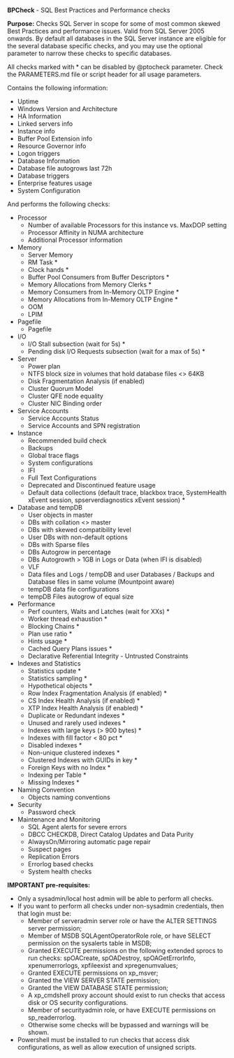 **BPCheck** - SQL Best Practices and Performance checks

**Purpose:** Checks SQL Server in scope for some of most common skewed Best Practices and performance issues. Valid from SQL Server 2005 onwards. By default all databases in the SQL Server instance are eligible for the several database specific checks, and you may use the optional parameter to narrow these checks to specific databases.

All checks marked with * can be disabled by @ptocheck parameter. Check the PARAMETERS.md file or script header for all usage parameters.

Contains the following information:
- Uptime
- Windows Version and Architecture
- HA Information
- Linked servers info
- Instance info
- Buffer Pool Extension info
- Resource Governor info
- Logon triggers
- Database Information
- Database file autogrows last 72h
- Database triggers
- Enterprise features usage
- System Configuration

And performs the following checks:
- Processor
  - Number of available Processors for this instance vs. MaxDOP setting
  - Processor Affinity in NUMA architecture
  - Additional Processor information
- Memory
  - Server Memory
  - RM Task *
  - Clock hands *
  - Buffer Pool Consumers from Buffer Descriptors *
  - Memory Allocations from Memory Clerks *
  - Memory Consumers from In-Memory OLTP Engine *
  - Memory Allocations from In-Memory OLTP Engine *
  - OOM
  - LPIM
- Pagefile
  - Pagefile
- I/O
  - I/O Stall subsection (wait for 5s) *
  - Pending disk I/O Requests subsection (wait for a max of 5s) *
- Server
  - Power plan
  - NTFS block size in volumes that hold database files <> 64KB
  - Disk Fragmentation Analysis (if enabled)
  - Cluster Quorum Model
  - Cluster QFE node equality
  - Cluster NIC Binding order
- Service Accounts
  - Service Accounts Status
  - Service Accounts and SPN registration
- Instance
  - Recommended build check
  - Backups
  - Global trace flags
  - System configurations
  - IFI
  - Full Text Configurations
  - Deprecated and Discontinued feature usage
  - Default data collections (default trace, blackbox trace, SystemHealth xEvent session, spserverdiagnostics xEvent session) *
- Database and tempDB
  - User objects in master
  - DBs with collation <> master
  - DBs with skewed compatibility level
  - User DBs with non-default options
  - DBs with Sparse files
  - DBs Autogrow in percentage
  - DBs Autogrowth > 1GB in Logs or Data (when IFI is disabled)
  - VLF
  - Data files and Logs / tempDB and user Databases / Backups and Database files in same volume (Mountpoint aware)
  - tempDB data file configurations
  - tempDB Files autogrow of equal size
- Performance
  - Perf counters, Waits and Latches (wait for XXs) *
  - Worker thread exhaustion *
  - Blocking Chains *
  - Plan use ratio *
  - Hints usage *
  - Cached Query Plans issues *
  - Declarative Referential Integrity - Untrusted Constraints
- Indexes and Statistics
  - Statistics update *
  - Statistics sampling *
  - Hypothetical objects *
  - Row Index Fragmentation Analysis (if enabled) *
  - CS Index Health Analysis (if enabled) *
  - XTP Index Health Analysis (if enabled) *
  - Duplicate or Redundant indexes *
  - Unused and rarely used indexes *
  - Indexes with large keys (> 900 bytes) *
  - Indexes with fill factor < 80 pct *
  - Disabled indexes *
  - Non-unique clustered indexes *
  - Clustered Indexes with GUIDs in key *
  - Foreign Keys with no Index *
  - Indexing per Table *
  - Missing Indexes *
- Naming Convention
  - Objects naming conventions
- Security
  - Password check
- Maintenance and Monitoring
  - SQL Agent alerts for severe errors
  - DBCC CHECKDB, Direct Catalog Updates and Data Purity
  - AlwaysOn/Mirroring automatic page repair
  - Suspect pages
  - Replication Errors
  - Errorlog based checks
  - System health checks

**IMPORTANT pre-requisites:**
- Only a sysadmin/local host admin will be able to perform all checks.
- If you want to perform all checks under non-sysadmin credentials, then that login must be:
  - Member of serveradmin server role or have the ALTER SETTINGS server permission; 
  - Member of MSDB SQLAgentOperatorRole role, or have SELECT permission on the sysalerts table in MSDB;
  - Granted EXECUTE permissions on the following extended sprocs to run checks: spOACreate, spOADestroy, spOAGetErrorInfo, xpenumerrorlogs, xpfileexist and xpregenumvalues;
  - Granted EXECUTE permissions on xp_msver;
  - Granted the VIEW SERVER STATE permission;
  - Granted the VIEW DATABASE STATE permission;
  - A xp_cmdshell proxy account should exist to run checks that access disk or OS security configurations.
  - Member of securityadmin role, or have EXECUTE permissions on sp_readerrorlog. 
  - Otherwise some checks will be bypassed and warnings will be shown.
- Powershell must be installed to run checks that access disk configurations, as well as allow execution of unsigned scripts.
